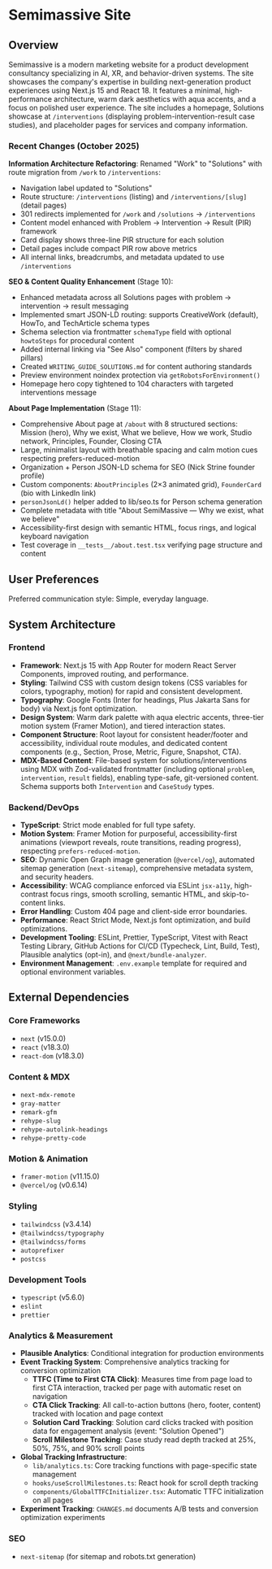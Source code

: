 # Semimassive Site

## Overview

Semimassive is a modern marketing website for a product development consultancy specializing in AI, XR, and behavior-driven systems. The site showcases the company's expertise in building next-generation product experiences using Next.js 15 and React 18. It features a minimal, high-performance architecture, warm dark aesthetics with aqua accents, and a focus on polished user experience. The site includes a homepage, Solutions showcase at `/interventions` (displaying problem-intervention-result case studies), and placeholder pages for services and company information.

### Recent Changes (October 2025)

**Information Architecture Refactoring**: Renamed "Work" to "Solutions" with route migration from `/work` to `/interventions`:
- Navigation label updated to "Solutions" 
- Route structure: `/interventions` (listing) and `/interventions/[slug]` (detail pages)
- 301 redirects implemented for `/work` and `/solutions` → `/interventions`
- Content model enhanced with Problem → Intervention → Result (PIR) framework
- Card display shows three-line PIR structure for each solution
- Detail pages include compact PIR row above metrics
- All internal links, breadcrumbs, and metadata updated to use `/interventions`

**SEO & Content Quality Enhancement** (Stage 10):
- Enhanced metadata across all Solutions pages with problem → intervention → result messaging
- Implemented smart JSON-LD routing: supports CreativeWork (default), HowTo, and TechArticle schema types
- Schema selection via frontmatter `schemaType` field with optional `howtoSteps` for procedural content
- Added internal linking via "See Also" component (filters by shared pillars)
- Created `WRITING_GUIDE_SOLUTIONS.md` for content authoring standards
- Preview environment noindex protection via `getRobotsForEnvironment()`
- Homepage hero copy tightened to 104 characters with targeted interventions message

**About Page Implementation** (Stage 11):
- Comprehensive About page at `/about` with 8 structured sections: Mission (hero), Why we exist, What we believe, How we work, Studio network, Principles, Founder, Closing CTA
- Large, minimalist layout with breathable spacing and calm motion cues respecting prefers-reduced-motion
- Organization + Person JSON-LD schema for SEO (Nick Strine founder profile)
- Custom components: `AboutPrinciples` (2×3 animated grid), `FounderCard` (bio with LinkedIn link)
- `personJsonLd()` helper added to lib/seo.ts for Person schema generation
- Complete metadata with title "About SemiMassive — Why we exist, what we believe"
- Accessibility-first design with semantic HTML, focus rings, and logical keyboard navigation
- Test coverage in `__tests__/about.test.tsx` verifying page structure and content

## User Preferences

Preferred communication style: Simple, everyday language.

## System Architecture

### Frontend

-   **Framework**: Next.js 15 with App Router for modern React Server Components, improved routing, and performance.
-   **Styling**: Tailwind CSS with custom design tokens (CSS variables for colors, typography, motion) for rapid and consistent development.
-   **Typography**: Google Fonts (Inter for headings, Plus Jakarta Sans for body) via Next.js font optimization.
-   **Design System**: Warm dark palette with aqua electric accents, three-tier motion system (Framer Motion), and tiered interaction states.
-   **Component Structure**: Root layout for consistent header/footer and accessibility, individual route modules, and dedicated content components (e.g., Section, Prose, Metric, Figure, Snapshot, CTA).
-   **MDX-Based Content**: File-based system for solutions/interventions using MDX with Zod-validated frontmatter (including optional `problem`, `intervention`, `result` fields), enabling type-safe, git-versioned content. Schema supports both `Intervention` and `CaseStudy` types.

### Backend/DevOps

-   **TypeScript**: Strict mode enabled for full type safety.
-   **Motion System**: Framer Motion for purposeful, accessibility-first animations (viewport reveals, route transitions, reading progress), respecting `prefers-reduced-motion`.
-   **SEO**: Dynamic Open Graph image generation (`@vercel/og`), automated sitemap generation (`next-sitemap`), comprehensive metadata system, and security headers.
-   **Accessibility**: WCAG compliance enforced via ESLint `jsx-a11y`, high-contrast focus rings, smooth scrolling, semantic HTML, and skip-to-content links.
-   **Error Handling**: Custom 404 page and client-side error boundaries.
-   **Performance**: React Strict Mode, Next.js font optimization, and build optimizations.
-   **Development Tooling**: ESLint, Prettier, TypeScript, Vitest with React Testing Library, GitHub Actions for CI/CD (Typecheck, Lint, Build, Test), Plausible analytics (opt-in), and `@next/bundle-analyzer`.
-   **Environment Management**: `.env.example` template for required and optional environment variables.

## External Dependencies

### Core Frameworks

-   `next` (v15.0.0)
-   `react` (v18.3.0)
-   `react-dom` (v18.3.0)

### Content & MDX

-   `next-mdx-remote`
-   `gray-matter`
-   `remark-gfm`
-   `rehype-slug`
-   `rehype-autolink-headings`
-   `rehype-pretty-code`

### Motion & Animation

-   `framer-motion` (v11.15.0)
-   `@vercel/og` (v0.6.14)

### Styling

-   `tailwindcss` (v3.4.14)
-   `@tailwindcss/typography`
-   `@tailwindcss/forms`
-   `autoprefixer`
-   `postcss`

### Development Tools

-   `typescript` (v5.6.0)
-   `eslint`
-   `prettier`

### Analytics & Measurement

-   **Plausible Analytics**: Conditional integration for production environments
-   **Event Tracking System**: Comprehensive analytics tracking for conversion optimization
    -   **TTFC (Time to First CTA Click)**: Measures time from page load to first CTA interaction, tracked per page with automatic reset on navigation
    -   **CTA Click Tracking**: All call-to-action buttons (hero, footer, content) tracked with location and page context
    -   **Solution Card Tracking**: Solution card clicks tracked with position data for engagement analysis (event: "Solution Opened")
    -   **Scroll Milestone Tracking**: Case study read depth tracked at 25%, 50%, 75%, and 90% scroll points
-   **Global Tracking Infrastructure**: 
    -   `lib/analytics.ts`: Core tracking functions with page-specific state management
    -   `hooks/useScrollMilestones.ts`: React hook for scroll depth tracking
    -   `components/GlobalTTFCInitializer.tsx`: Automatic TTFC initialization on all pages
-   **Experiment Tracking**: `CHANGES.md` documents A/B tests and conversion optimization experiments

### SEO

-   `next-sitemap` (for sitemap and robots.txt generation)